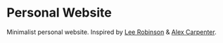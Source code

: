 # Personal Website

Minimalist personal website. Inspired by [Lee Robinson](https://github.com/leerob/leerob.io) & [Alex Carpenter](https://github.com/alexcarpenter/alexcarpenter-next).
